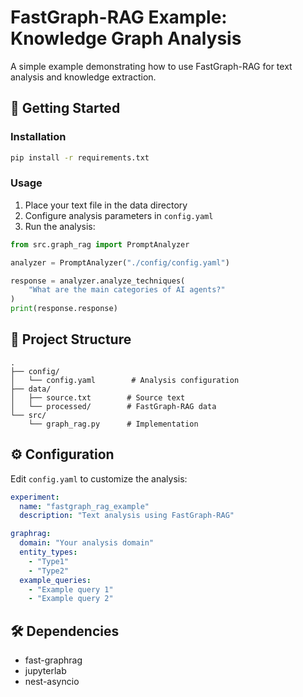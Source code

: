 # FastGraph-RAG Example: Knowledge Graph Analysis

A simple example demonstrating how to use FastGraph-RAG for text analysis and knowledge extraction.

## 🚀 Getting Started

### Installation

```bash
pip install -r requirements.txt
```

### Usage

1. Place your text file in the data directory
2. Configure analysis parameters in `config.yaml`
3. Run the analysis:

```python
from src.graph_rag import PromptAnalyzer

analyzer = PromptAnalyzer("./config/config.yaml")

response = analyzer.analyze_techniques(
    "What are the main categories of AI agents?"
)
print(response.response)
```

## 📁 Project Structure

```
.
├── config/
│   └── config.yaml        # Analysis configuration
├── data/
│   ├── source.txt        # Source text
│   └── processed/        # FastGraph-RAG data
└── src/
    └── graph_rag.py      # Implementation
```

## ⚙️ Configuration

Edit `config.yaml` to customize the analysis:

```yaml
experiment:
  name: "fastgraph_rag_example"
  description: "Text analysis using FastGraph-RAG"

graphrag:
  domain: "Your analysis domain"
  entity_types:
    - "Type1"
    - "Type2"
  example_queries:
    - "Example query 1"
    - "Example query 2"
```

## 🛠️ Dependencies

- fast-graphrag
- jupyterlab
- nest-asyncio